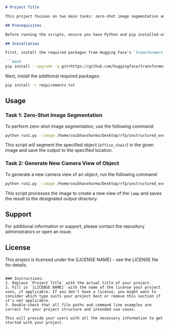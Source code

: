 

```markdown
# Project Title

This project focuses on two main tasks: zero-shot image segmentation and generating new camera views of objects. Follow the instructions below to set up and run the tasks.

## Prerequisites

Before running the scripts, ensure you have Python and pip installed on your system.

## Installation

First, install the required packages from Hugging Face's `transformers` library. Run the following command:

```bash
pip install --upgrade -q git+https://github.com/huggingface/transformers
```

Next, install the additional required packages:

```bash
pip install -r requirements.txt
```

## Usage

### Task 1: Zero-Shot Image Segmentation

To perform zero-shot image segmentation, use the following command:

```bash
python run1.py --image /home/vaibhavsharma/Desktop/rfp/unstructured_excels/segment_anything/inputs/office_chair.jpeg --object office_chair --output /home/vaibhavsharma/Desktop/rfp/unstructured_excels/segment_anything/task1_outputs/office_chair_segmented.jpg
```

This script will segment the specified object (`office_chair`) in the given image and save the output to the specified location.

### Task 2: Generate New Camera View of Object

To generate a new camera view of an object, run the following command:

```bash
python run2.py --image /home/vaibhavsharma/Desktop/rfp/unstructured_excels/segment_anything/inputs/lamp.jpeg --object lamp --output /home/vaibhavsharma/Desktop/rfp/unstructured_excels/segment_anything/task2_outputs/lamp_flipped.jpg
```

This script processes the image to create a new view of the `lamp` and saves the result to the designated output directory.

## Support

For additional information or support, please contact the repository administrators or open an issue.

## License

This project is licensed under the [LICENSE NAME] - see the LICENSE file for details.
```

### Instructions:
1. Replace `Project Title` with the actual title of your project.
2. Fill in `[LICENSE NAME]` with the name of the license your project uses, if applicable. If you don't have a license, you might want to consider which type suits your project best or remove this section if it's not applicable.
3. Double-check that all file paths and command line examples are correct for your project structure and intended use cases.

This will provide your users with all the necessary information to get started with your project.
